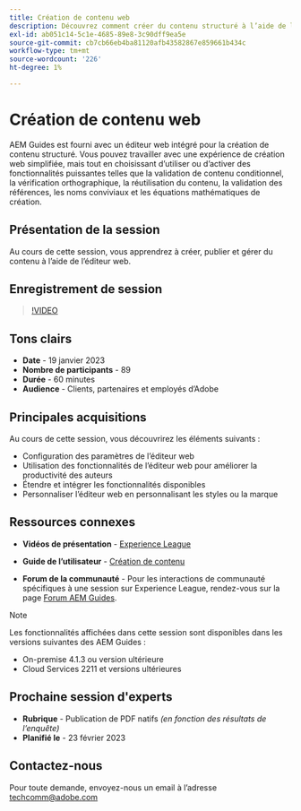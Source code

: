 ```yaml
---
title: Création de contenu web
description: Découvrez comment créer du contenu structuré à l’aide de l’éditeur web.
exl-id: ab051c14-5c1e-4685-89e8-3c90dff9ea5e
source-git-commit: cb7cb66eb4ba81120afb43582867e859661b434c
workflow-type: tm+mt
source-wordcount: '226'
ht-degree: 1%

---
```


# Création de contenu web

AEM Guides est fourni avec un éditeur web intégré pour la création de contenu structuré. Vous pouvez travailler avec une expérience de création web simplifiée, mais tout en choisissant d’utiliser ou d’activer des fonctionnalités puissantes telles que la validation de contenu conditionnel, la vérification orthographique, la réutilisation du contenu, la validation des références, les noms conviviaux et les équations mathématiques de création.

## Présentation de la session

Au cours de cette session, vous apprendrez à créer, publier et gérer du contenu à l’aide de l’éditeur web.

## Enregistrement de session

>[!VIDEO](https://video.tv.adobe.com/v/3414171/dita-authoring-ccms-web-author?quality=12&learn=on)

## Tons clairs

- **Date** - 19 janvier 2023
- **Nombre de participants** - 89
- **Durée** - 60 minutes
- **Audience** - Clients, partenaires et employés d’Adobe

## Principales acquisitions

Au cours de cette session, vous découvrirez les éléments suivants :
- Configuration des paramètres de l’éditeur web
- Utilisation des fonctionnalités de l’éditeur web pour améliorer la productivité des auteurs
- Étendre et intégrer les fonctionnalités disponibles
- Personnaliser l’éditeur web en personnalisant les styles ou la marque

## Ressources connexes

- **Vidéos de présentation** -  [Experience League](https://experienceleague.adobe.com/docs/experience-manager-guides-learn/videos/advanced-user-guide/overview.html?lang=en)

- **Guide de l’utilisateur** - [Création de contenu](https://help.adobe.com/en_US/xml-documentation-for-adobe-experience-manager/index.html#t=DXML-master-map/authoring-content.html)

- **Forum de la communauté** - Pour les interactions de communauté spécifiques à une session sur Experience League, rendez-vous sur la page  [Forum AEM Guides](https://experienceleaguecommunities.adobe.com/t5/experience-manager-guides/bd-p/xml-documentation-discussions).

>[!NOTE]
>
> Les fonctionnalités affichées dans cette session sont disponibles dans les versions suivantes des AEM Guides :
> - On-premise 4.1.3 ou version ultérieure
> - Cloud Services 2211 et versions ultérieures


## Prochaine session d&#39;experts

- **Rubrique** - Publication de PDF natifs *(en fonction des résultats de l’enquête)*
- **Planifié le** - 23 février 2023

## Contactez-nous

Pour toute demande, envoyez-nous un email à l’adresse <techcomm@adobe.com>
